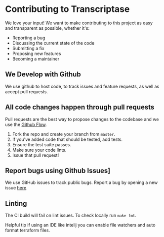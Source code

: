 # Contributing to Transcriptase

We love your input! We want to make contributing to this project as easy and transparent as possible, whether it's:

- Reporting a bug
- Discussing the current state of the code
- Submitting a fix
- Proposing new features
- Becoming a maintainer

## We Develop with Github

We use github to host code, to track issues and feature requests, as well as accept pull requests.

## All code changes happen through pull requests

Pull requests are the best way to propose changes to the codebase and we use the [Github Flow](https://guides.github.com/introduction/flow/index.html).

1. Fork the repo and create your branch from `master`.
1. If you've added code that should be tested, add tests.
1. Ensure the test suite passes.
1. Make sure your code lints.
1. Issue that pull request!

## Report bugs using Github Issues]

We use GitHub issues to track public bugs. Report a bug by opening a new issue [here](https://github.com/jenkins-x/terraform-google-jx/issues).

## Linting

The CI build will fail on lint issues.  To check locally run `make fmt`.

Helpful tip if using an IDE like intelij you can enable file watchers and auto format terraform files. 